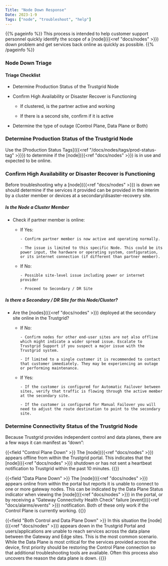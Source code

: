 ```yaml
---
Title: "Node Down Response"
Date: 2023-1-9
Tags: ["node", "troubleshoot", "help"]
---
```


{{% pageinfo %}}
This process is intended to help customer support personnel quickly identify the scope of a [node]({{<ref "docs/nodes" >}}) down problem and get services back online as quickly as possible.
{{% /pageinfo %}}

### Node Down Triage

#### Triage Checklist

- Determine Production Status of the Trustgrid Node

- Confirm High Availability or Disaster Recover is Functioning

  - If clustered, is the partner active and working

  - If there is a second site, confirm if it is active

- Determine the type of outage (Control Plane, Data Plane or Both)

### Determine Production Status of the Trustgrid Node

Use the [Production Status Tags]({{<ref "/docs/nodes/tags/prod-status-tag" >}}}) to determine if the [node]({{<ref "docs/nodes" >}}) is in use and expected to be online.

### Confirm High Availability or Disaster Recover is Functioning

Before troubleshooting why a [node]({{<ref "docs/nodes" >}}) is down we should determine if the services it provided can be provided in the interim by a cluster member or devices at a secondary/disaster-recovery site.

##### Is the Node a Cluster Member

- Check if partner member is online:

  - If Yes:

        - Confirm partner member is now active and operating normally.

        - The issue is limited to this specific Node. This could be its power input, the hardware or operating system, configuration, or its internet connection (if different than partner member).

  - If No:

        - Possible site-level issue including power or internet provider

        - Proceed to Secondary / DR Site

##### Is there a Secondary / DR Site for this Node/Cluster?

- Are the [nodes]({{<ref "docs/nodes" >}}) deployed at the secondary site online in the Trustgrid?

  - If No:

        - Confirm nodes for other end-user sites are not also offline which might indicate a wider spread issue. Escalate to Trustgrid Support if you suspect a major issue with the Trustgrid system.

        - If limited to a single customer it is recommended to contact that customer immediately. They may be experiencing an outage or performing maintenance.

  - If Yes:

        - If the customer is configured for Automatic Failover between sites, verify that traffic is flowing through the active member at the secondary site.

        - If the customer is configured for Manual Failover you will need to adjust the route destination to point to the secondary site.

### Determine Connectivity Status of the Trustgrid Node

Because Trustgrid provides independent control and data planes, there are a few ways it can manifest as “down”:

{{<field "Control Plane Down" >}}
The [node]({{<ref "docs/nodes" >}}) appears offline from within the Trustgrid portal. This indicates that the [node]({{<ref "docs/nodes" >}}) shutdown or has not sent a heartbeat notification to Trustgrid within the past 10 minutes.
{{</field >}}

{{<field "Data Plane Down" >}}
The [node]({{<ref "docs/nodes" >}}) appears online from within the portal but reports it is unable to connect to one or more gateway nodes. This can be indicated by the Data Plane Status indicator when viewing the [node]({{<ref "docs/nodes" >}}) in the portal, or by receiving a “Gateway Connectivity Health Check” failure [event]({{<ref "docs/alarms/events" >}}) notification. Both of these only work if the Control Plane is currently working.
{{</field >}}

{{<field "Both Control and Data Plane Down" >}}
In this situation the [node]({{<ref "docs/nodes" >}}) appears down in the Trustgrid Portal and users/applications are unable to reach services across the data plane between the Gateway and Edge sites. This is the most common scenario. While the Data Plane is most critical for the services provided across the device, first priority should be restoring the Control Plane connection so that additional troubleshooting tools are available. Often this process also uncovers the reason the data plane is down.
{{</field >}}
